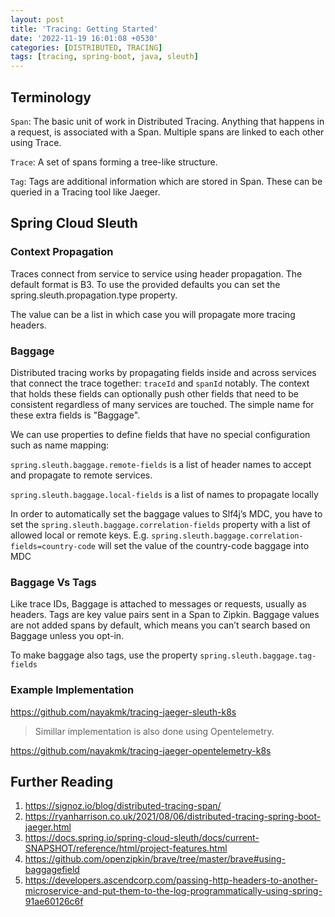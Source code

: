 ```yaml
---
layout: post
title: 'Tracing: Getting Started'
date: '2022-11-19 16:01:08 +0530'
categories: [DISTRIBUTED, TRACING]
tags: [tracing, spring-boot, java, sleuth]
---
```

## Terminology

`Span`: The basic unit of work in Distributed Tracing. Anything that happens in a request, is associated with a Span. Multiple spans are linked to each other using Trace.

`Trace`: A set of spans forming a tree-like structure.

`Tag`: Tags are additional information which are stored in Span. These can be queried in a Tracing tool like Jaeger.

## Spring Cloud Sleuth 

### Context Propagation

Traces connect from service to service using header propagation. The default format is B3. To use the provided defaults you can set the spring.sleuth.propagation.type property. 

The value can be a list in which case you will propagate more tracing headers.

### Baggage

Distributed tracing works by propagating fields inside and across services that connect the trace together: `traceId` and `spanId` notably. The context that holds these fields can optionally push other fields that need to be consistent regardless of many services are touched. The simple name for these extra fields is "Baggage".

We can use properties to define fields that have no special configuration such as name mapping:

`spring.sleuth.baggage.remote-fields` is a list of header names to accept and propagate to remote services.

`spring.sleuth.baggage.local-fields` is a list of names to propagate locally

In order to automatically set the baggage values to Slf4j’s MDC, you have to set the `spring.sleuth.baggage.correlation-fields` property with a list of allowed local or remote keys. E.g. `spring.sleuth.baggage.correlation-fields=country-code` will set the value of the country-code baggage into MDC

### Baggage Vs Tags

Like trace IDs, Baggage is attached to messages or requests, usually as headers. Tags are key value pairs sent in a Span to Zipkin. Baggage values are not added spans by default, which means you can’t search based on Baggage unless you opt-in.

To make baggage also tags, use the property `spring.sleuth.baggage.tag-fields`

### Example Implementation

https://github.com/nayakmk/tracing-jaeger-sleuth-k8s

> Simillar implementation is also done using Opentelemetry.

https://github.com/nayakmk/tracing-jaeger-opentelemetry-k8s

## Further Reading

1. https://signoz.io/blog/distributed-tracing-span/
2. https://ryanharrison.co.uk/2021/08/06/distributed-tracing-spring-boot-jaeger.html
3. https://docs.spring.io/spring-cloud-sleuth/docs/current-SNAPSHOT/reference/html/project-features.html
4. https://github.com/openzipkin/brave/tree/master/brave#using-baggagefield
5. https://developers.ascendcorp.com/passing-http-headers-to-another-microservice-and-put-them-to-the-log-programmatically-using-spring-91ae60126c6f
